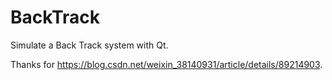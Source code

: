 # BackTrack
Simulate  a Back Track system with Qt.

Thanks for https://blog.csdn.net/weixin_38140931/article/details/89214903.